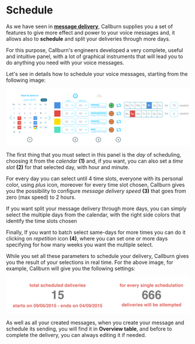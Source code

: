 <h1>Schedule</h1>


As we have seen in <a href="#" ui-sref="docs({dir:'how-to-use/message-delivery'})"> __message delivery__</a>, Callburn supplies you a set of features to give more effect and power to your voice messages and, it allows also to __schedule__ and split your deliveries through more days.

For this purpose, Callburn's engineers developed a very complete, useful and intuitive panel, with a lot of graphical instruments that will lead you to do anything you need with your voice messages.

Let's see in details how to schedule your voice messages, starting from the following image:
 
![Scheduling Panel](/assets/imagedoc/Schedule1.png)

The first thing that you must select in this panel is the _day_ of scheduling, choosing it from the _calendar_ __(1)__ and, if you want, you can also set a _time slot_ __(2)__ for that selected day, with hour and minute. 

For every day you can select until 4 time slots, everyone with its personal color, using _plus_ icon, moreover for every time slot chosen, Callburn gives you the possibility to configure _message delivery speed_ __(3)__ that goes from zero (max speed) to 2 hours.  

<note-box type="note">
If you want split your message delivery through more days, you can simply select the multiple days from the calendar, with the right side colors that identify the time slots chosen 
</note-box>

Finally, If you want to batch select same-days for more times you can do it clicking on _repetition_ icon __(4)__, where you can set one or more days specifying for how many weeks you want the multiple select.  

While you set all these parameters to schedule your delivery, Callburn gives you the result of your selections in real time. For the above image, for example, Callburn will give you the following settings:

![Scheduling Settings](/assets/imagedoc/Settings.png)

As well as all your created messages, when you create your message and schedule its sending, you will find it in **Overview table**, and before to complete the delivery, you can always editing it if needed.